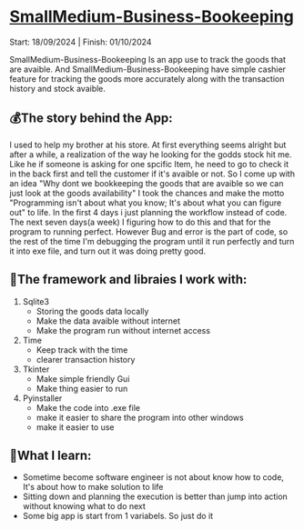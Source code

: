 # [SmallMedium-Business-Bookeeping](https://github.com/MrAnon89/SmallMedium-Business-Bookeeping)
Start: 18/09/2024 | Finish: 01/10/2024

SmallMedium-Business-Bookeeping Is an app use to track the goods that are avaible. And SmallMedium-Business-Bookeeping have simple cashier feature for tracking the goods more accurately along with the transaction history and stock avaible.

## 💰The story behind the App:
I used to help my brother at his store. At first everything seems alright but after a while, a realization of the way he looking for the godds stock hit me. Like he if someone is asking for one spcific Item, he need to go to check it in the back first and tell the customer if it's avaible or not. So I come up with an idea "Why dont we bookkeeping the goods that are avaible so we can just look at the goods availability" I took the chances and make the motto "Programming isn't about what you know; It's about what you can figure out" to life. In the first 4 days i just planning the workflow instead of code. The next seven days(a week) I figuring how to do this and that for the program to running perfect. However Bug and error is the part of code, so the rest of the time I'm debugging the program until it run perfectly and turn it into exe file, and turn out it was doing pretty good.

## 🔖The framework and libraies I work with:
1. Sqlite3
   - Storing the goods data locally
   - Make the data avaible without internet
   - Make the program run without internet access
2. Time
   - Keep track with the time
   - clearer transaction history
3. Tkinter
   - Make simple friendly Gui
   - Make thing easier to run
4. Pyinstaller
   - Make the code into .exe file
   - make it easier to share the program into other windows
   - make it easier to use

## 🤩What I learn:
- Sometime become software engineer is not about know how to code, It's about how to make solution to life
- Sitting down and planning the execution is better than jump into action without knowing what to do next
- Some big app is start from 1 variabels. So just do it
